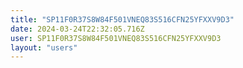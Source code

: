 ```yaml
---
title: "SP11F0R37S8W84F501VNEQ83S516CFN25YFXXV9D3"
date: 2024-03-24T22:32:05.716Z
user: SP11F0R37S8W84F501VNEQ83S516CFN25YFXXV9D3
layout: "users"
---
```

    
